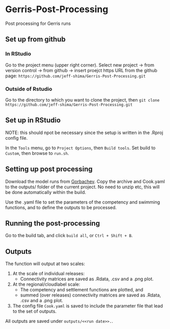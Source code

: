 # Gerris-Post-Processing
Post processing for Gerris runs

## Set up from github
### In RStudio
Go to the project menu (upper right corner). Select new project -> from version control -> from github -> insert proejct https URL from the github page: ```https://github.com/jeff-shima/Gerris-Post-Processing.git```

### Outside of Rstudio
Go to the directory to which you want to clone the project, then ```git clone https://github.com/jeff-shima/Gerris-Post-Processing.git```

## Set up in RStudio
NOTE: this should npot be necessary since the setup is written in the .Rproj config file.

In the ```Tools``` menu, go to ```Project Options```, then ```Build tools```. Set build to ```Custom```, then browse to ```run.sh```.

## Setting up post processing

Download the model runs from [Gorbachev](https://gorbachev.io/#/report/Gerris-in-the-cloud). Copy the archive and Cook.yaml to the outputs/ folder of the current project. No need to unzip etc, this will be done automatically within the build.

Use the .yaml file to set the parameters of the competency and swimming functions, and to define the outputs to be processed.

## Running the post-processing

Go to the build tab, and click ```build all```, or ```Ctrl + Shift + B```.

## Outputs

The function will output at two scales: 

1. At the scale of individual releases: 
    * Connectivity matrices are saved as .Rdata, .csv and a .png plot.
2. At the regional/cloudlabel scale: 
    * The competency and settlement functions are plotted, and 
    * summed (over releases) connectivity matrices are saved as .Rdata, .csv and a .png plot.
3. The config file ```Cook.yaml``` is saved to include the parameter file that lead to the set of outputs.

All outputs are saved under ```outputs/<<run date>>.```.
